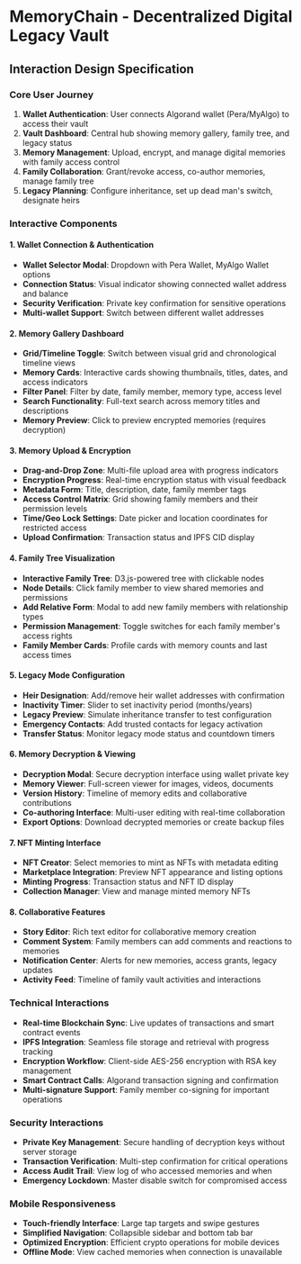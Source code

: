 # MemoryChain - Decentralized Digital Legacy Vault
## Interaction Design Specification

### Core User Journey
1. **Wallet Authentication**: User connects Algorand wallet (Pera/MyAlgo) to access their vault
2. **Vault Dashboard**: Central hub showing memory gallery, family tree, and legacy status
3. **Memory Management**: Upload, encrypt, and manage digital memories with family access control
4. **Family Collaboration**: Grant/revoke access, co-author memories, manage family tree
5. **Legacy Planning**: Configure inheritance, set up dead man's switch, designate heirs

### Interactive Components

#### 1. Wallet Connection & Authentication
- **Wallet Selector Modal**: Dropdown with Pera Wallet, MyAlgo Wallet options
- **Connection Status**: Visual indicator showing connected wallet address and balance
- **Security Verification**: Private key confirmation for sensitive operations
- **Multi-wallet Support**: Switch between different wallet addresses

#### 2. Memory Gallery Dashboard
- **Grid/Timeline Toggle**: Switch between visual grid and chronological timeline views
- **Memory Cards**: Interactive cards showing thumbnails, titles, dates, and access indicators
- **Filter Panel**: Filter by date, family member, memory type, access level
- **Search Functionality**: Full-text search across memory titles and descriptions
- **Memory Preview**: Click to preview encrypted memories (requires decryption)

#### 3. Memory Upload & Encryption
- **Drag-and-Drop Zone**: Multi-file upload area with progress indicators
- **Encryption Progress**: Real-time encryption status with visual feedback
- **Metadata Form**: Title, description, date, family member tags
- **Access Control Matrix**: Grid showing family members and their permission levels
- **Time/Geo Lock Settings**: Date picker and location coordinates for restricted access
- **Upload Confirmation**: Transaction status and IPFS CID display

#### 4. Family Tree Visualization
- **Interactive Family Tree**: D3.js-powered tree with clickable nodes
- **Node Details**: Click family member to view shared memories and permissions
- **Add Relative Form**: Modal to add new family members with relationship types
- **Permission Management**: Toggle switches for each family member's access rights
- **Family Member Cards**: Profile cards with memory counts and last access times

#### 5. Legacy Mode Configuration
- **Heir Designation**: Add/remove heir wallet addresses with confirmation
- **Inactivity Timer**: Slider to set inactivity period (months/years)
- **Legacy Preview**: Simulate inheritance transfer to test configuration
- **Emergency Contacts**: Add trusted contacts for legacy activation
- **Transfer Status**: Monitor legacy mode status and countdown timers

#### 6. Memory Decryption & Viewing
- **Decryption Modal**: Secure decryption interface using wallet private key
- **Memory Viewer**: Full-screen viewer for images, videos, documents
- **Version History**: Timeline of memory edits and collaborative contributions
- **Co-authoring Interface**: Multi-user editing with real-time collaboration
- **Export Options**: Download decrypted memories or create backup files

#### 7. NFT Minting Interface
- **NFT Creator**: Select memories to mint as NFTs with metadata editing
- **Marketplace Integration**: Preview NFT appearance and listing options
- **Minting Progress**: Transaction status and NFT ID display
- **Collection Manager**: View and manage minted memory NFTs

#### 8. Collaborative Features
- **Story Editor**: Rich text editor for collaborative memory creation
- **Comment System**: Family members can add comments and reactions to memories
- **Notification Center**: Alerts for new memories, access grants, legacy updates
- **Activity Feed**: Timeline of family vault activities and interactions

### Technical Interactions
- **Real-time Blockchain Sync**: Live updates of transactions and smart contract events
- **IPFS Integration**: Seamless file storage and retrieval with progress tracking
- **Encryption Workflow**: Client-side AES-256 encryption with RSA key management
- **Smart Contract Calls**: Algorand transaction signing and confirmation
- **Multi-signature Support**: Family member co-signing for important operations

### Security Interactions
- **Private Key Management**: Secure handling of decryption keys without server storage
- **Transaction Verification**: Multi-step confirmation for critical operations
- **Access Audit Trail**: View log of who accessed memories and when
- **Emergency Lockdown**: Master disable switch for compromised access

### Mobile Responsiveness
- **Touch-friendly Interface**: Large tap targets and swipe gestures
- **Simplified Navigation**: Collapsible sidebar and bottom tab bar
- **Optimized Encryption**: Efficient crypto operations for mobile devices
- **Offline Mode**: View cached memories when connection is unavailable